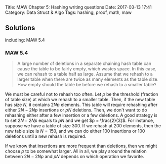 Title: MAW Chapter 5: Hashing writing questions
Date: 2017-03-13 17:41
Category: Data Struct & Algo
Tags: hashing, proof, math, maw

## Solutions

including: MAW 5.4

### MAW 5.4

> A large number of deletions in a separate chaining hash table can cause the 
> table to be fairly empty, which wastes space. In this case, we can rehash to 
> a table half as large. Assume that we rehash to a larger table when there are 
> twice as many elements as the table size. How empty should the table be before
> we rehash to a smaller table?

We must be careful not to rehash too often. Let $p$ be the threshold (fraction of table
size) at which we rehash to a smaller table. Then, if the new table has size $N$, 
it contains $2Np$ elements. This table will require rehashing after either 
$2N-2Np$ insertions or $pN$ deletions. Then, we don't want to do rehashing either 
after a few insertion or a few deletions. A good strategy is to set $2N-2Np$ equals to $pN$
and we get $p = \frac{2}{3}$. For instance, suppose we have a table of size 300.
If we rehash at 200 elements, then the new table size is $N = 150$, and we can do 
either 100 insertions or 100 deletions until a new rehash is required. 

If we know that insertions are more frequent than deletions, then we might choose $p$
to be somewhat larger. All in all, we play around the relation between $2N-2Np$ and 
$pN$ depends on which operation we favorite.